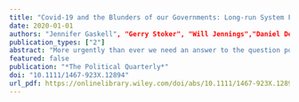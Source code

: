 ```yaml
---
title: "Covid‐19 and the Blunders of our Governments: Long‐run System Failings Aggravated by Political Choices"
date: 2020-01-01
authors: "Jennifer Gaskell", "Gerry Stoker", "Will Jennings","Daniel Devine"]
publication_types: ["2"]
abstract: "More urgently than ever we need an answer to the question posed by the late Mick Moran in The Political Quarterly nearly two decades ago: ‘if government now invests huge resources in trying to be smart why does it often act so dumb?’. We reﬂect on this question in the context of governmental responses to Covid-19 in four steps. First, we argue that blunders occur because of systemic weaknesses that stimulate poor policy choices. Second, we review and assess the performance of governments on Covid-19 across a range of advanced democracies. Third, in the light of these comparisons we argue that the UK system of governance has proved itself vulnerable to failure at the time when its citizens most needed it. Finally, we outline an agenda of reform that seeks to rectify structural weaknesses of that governance capacity."
featured: false
publication: "*The Political Quarterly*"
doi: "10.1111/1467-923X.12894"
url_pdf: https://onlinelibrary.wiley.com/doi/abs/10.1111/1467-923X.12894
---
```


